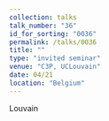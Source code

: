 ```yaml
---
collection: talks
talk_number: "36"
id_for_sorting: "0036"
permalink: /talks/0036
title: "" 
type: "invited seminar"
venue: "C3P, UCLouvain"
date: 04/21
location: "Belgium"
---
```


Louvain
